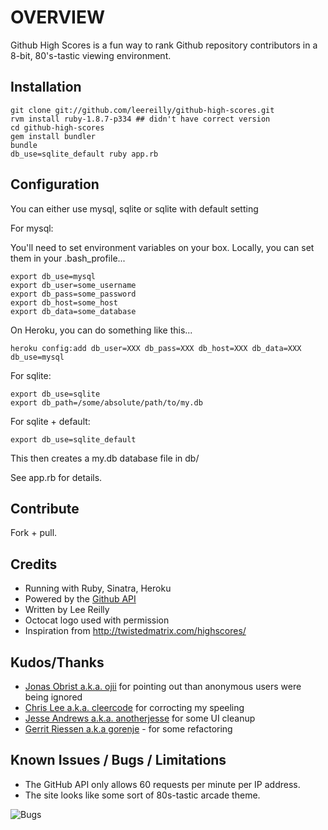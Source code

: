 # OVERVIEW

Github High Scores is a fun way to rank Github repository contributors in a 8-bit, 80's-tastic viewing environment.

## Installation

    git clone git://github.com/leereilly/github-high-scores.git
    rvm install ruby-1.8.7-p334 ## didn't have correct version
    cd github-high-scores
    gem install bundler
    bundle
    db_use=sqlite_default ruby app.rb

## Configuration

You can either use mysql, sqlite or sqlite with default setting

For mysql:

You'll need to set environment variables on your box. Locally, you can
set them in your .bash_profile...

    export db_use=mysql
    export db_user=some_username
    export db_pass=some_password
    export db_host=some_host
    export db_data=some_database

On Heroku, you can do something like this...

    heroku config:add db_user=XXX db_pass=XXX db_host=XXX db_data=XXX db_use=mysql

For sqlite:

    export db_use=sqlite
    export db_path=/some/absolute/path/to/my.db

For sqlite + default:

    export db_use=sqlite_default

This then creates a my.db database file in db/

See app.rb for details.

## Contribute

Fork + pull.

## Credits
* Running with Ruby, Sinatra, Heroku
* Powered by the [Github API](http://develop.github.com/)
* Written by Lee Reilly
* Octocat logo used with permission
* Inspiration from http://twistedmatrix.com/highscores/

## Kudos/Thanks

* [Jonas Obrist a.k.a. ojii](http://github-high-scores.heroku.com/ojii) for pointing out than anonymous users were being ignored
* [Chris Lee a.k.a. cleercode](http://github-high-scores.heroku.com/cleercode) for corrocting my speeling
* [Jesse Andrews a.k.a. anotherjesse](http://github-high-scores.heroku.com/anotherjesse) for some UI cleanup
* [Gerrit Riessen a.k.a gorenje](https://github.com/gorenje) - for some refactoring

## Known Issues / Bugs / Limitations
* The GitHub API only allows 60 requests per minute per IP address.
* The site looks like some sort of 80s-tastic arcade theme.

![Bugs](http://i.imgur.com/K8vsw.gif "Bugs")
